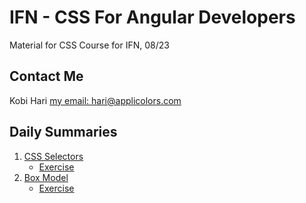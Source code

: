 # IFN - CSS For Angular Developers
Material for CSS Course for IFN, 08/23

## Contact Me
Kobi Hari
[my email: hari@applicolors.com](mailto://hari@applicolors.com)

## Daily Summaries
1. [CSS Selectors](./module%2001/README.md)
    - [Exercise](./module%2001/exercises/README.md)
2. [Box Model](./module%2002/README.md)
    - [Exercise](./module%2002/exercises/README.md)

